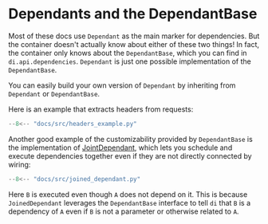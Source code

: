 # Dependants and the DependantBase

Most of these docs use `Dependant` as the main marker for dependencies.
But the container doesn't actually know about either of these two things!
In fact, the container only knows about the `DependantBase`, which you can find in `di.api.dependencies`.
`Dependant` is just one possible implementation of the `DependantBase`.

You can easily build your own version of `Dependant` by inheriting from `Dependant` or `DependantBase`.

Here is an example that extracts headers from requests:

```python
--8<-- "docs/src/headers_example.py"
```

Another good example of the customizability provided by `DependantBase` is the implementation of [JointDependant], which lets you schedule and execute dependencies together even if they are not directly connected by wiring:

```python
--8<-- "docs/src/joined_dependant.py"
```

Here `B` is executed even though `A` does not depend on it.
This is because `JoinedDependant` leverages the `DependantBase` interface to tell `di` that `B` is a dependency of `A` even if `B` is not a parameter or otherwise related to `A`.

[Solving docs]: solving.md
[JointDependant]: https://github.com/adriangb/di/blob/b7398fbdf30213c1acb94b423bb4f2e2badd0fdd/di/dependant.py#L194-L218
